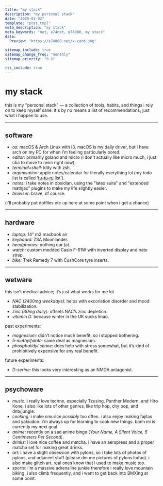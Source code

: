 ```yaml
---
title: "my stack"  
description: "my personal stack"
date: "2025-01-02"  
template: "post.tmpl"  
meta_description: "my stack"  
meta_keywords: "net, e74net, e74000, my stack"  
data:  
  Preview: "https://e74000.net/x-card.png"

sitemap_include: true
sitemap_change_freq: "monthly"
sitemap_priority: "0.8"

rss_include: true
---
```


# my stack  

this is my "personal stack" — a collection of tools, habits, and things i rely on to keep myself sane. it's by no means a list of recommendations, just what i happen to use.  

---

## software  
- *os:* macOS & Arch Linux with i3. macOS is my daily driver, but i have arch on my PC for when i'm feeling particularly bored.  
- *editor:* primarily goland and micro (i don't actually like micro much, i just cba to move to nvim right now).  
- *terminal+shell:* kitty with zsh.
- *organisation:* apple notes/calendar for literally everything lol (my todo list is called '[tu-tu-ru](https://www.youtube.com/watch?v=SVtXKkc2hYo) list').  
- *notes:* i take notes in obsidian, using the "latex suite" and "extended mathjax" plugins to make my life slightly easier.  
- *browser:* brave, of course.  

(i'll probably put dotfiles etc up here at some point when i get a chance)

---

## hardware  
- *laptop:* 14" m2 macbook air
- *keyboard:* ZSA Moonlander.  
- *headphones:* nothing ear (a).  
- *watch:* custom modded Casio F-91W with inverted display and nato strap.  
- *bike:* Trek Remedy 7 with CushCore tyre inserts.  

---

## wetware  
this isn’t medical advice; it’s just what works for me lol  
- *NAC (2400mg weekdays):* helps with excoriation disorder and mood stabilization.  
- *zinc (30mg daily):* offsets NAC’s zinc depletion.  
- *vitamin D:* because winter in the UK sucks lmao.  

past experiments:
- *magnesium:* didn’t notice much benefit, so i stopped bothering.  
- *5-methylfolate:* same deal as magnesium.  
- *phosphatidyl serine:* does help with stress somewhat, but it’s kind of prohibitively expensive for any real benefit.  

future experiments:
- *D-serine:* this looks very interesting as an NMDA antagonist.  

---

## psychoware  
- *music:* i really love techno, especially Tzusing, Panther Modern, and Hiro Kone. i also like lots of other genres, like trip hop, city pop, and dnb/jungle.  
- *cooking:* i make omurice *possibly* too often. i also enjoy making fajitas and yakiudon. i'm always up for learning to cook new things. banh mi is currently my next goal.
- *anime:* recently on a sad anime binge (*Your Name,* *A Silent Voice,* *5 Centimeters Per Second*).  
- *drinks:* i love nice coffee and matcha. i have an aeropress and a proper matcha set for making great drinks.
- *art:* i have a slight obsession with pylons, so i take lots of photos of pylons, and adjacent stuff (please dm me pictures of pylons lmfao). i also make glitch art. real ones know that i used to make music too.
- *sports:* i'm a massive adrenaline junkie therefore i really love mountain biking. i also climb frequently, and i want to get back into BMXing at some point.
